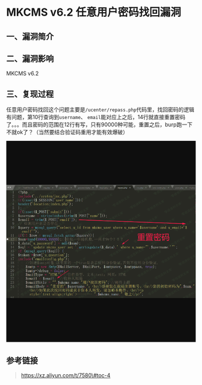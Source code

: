 MKCMS v6.2 任意用户密码找回漏洞
===============================

一、漏洞简介
------------

二、漏洞影响
------------

MKCMS v6.2

三、复现过程
------------

任意用户密码找回这个问题主要是`/ucenter/repass.php`代码里，找回密码的逻辑有问题，第10行查询到`username`、
`email`能对应上之后，14行就直接重置密码了。。。而且密码的范围在12行有写，只有90000种可能，重置之后，burp跑一下不就ok了？（当然要结合验证码重用才能有效爆破）

![](resource/MKCMSv6.2任意用户密码找回漏洞/media/rId24.png)

参考链接
--------

> https://xz.aliyun.com/t/7580\#toc-4

